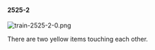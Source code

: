 #### 2525-2
![train-2525-2-0.png](https://github.com/lil-lab/nlvr/raw/master/nlvr/train/images/51/train-2525-2-0.png "train-2525-2-0.png")

There are two yellow items touching each other.